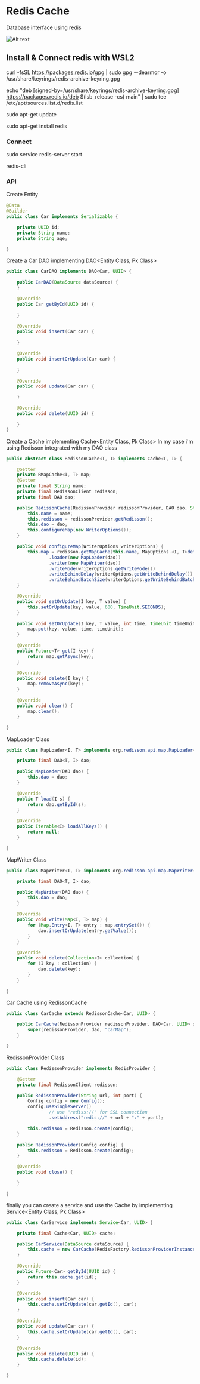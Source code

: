 # Redis Cache
Database interface using redis

![Alt text](/SERVICE.png?raw=true "Diagram")

## Install & Connect redis with WSL2
curl -fsSL https://packages.redis.io/gpg | sudo gpg --dearmor -o /usr/share/keyrings/redis-archive-keyring.gpg

echo "deb [signed-by=/usr/share/keyrings/redis-archive-keyring.gpg] https://packages.redis.io/deb $(lsb_release -cs) main" | sudo tee /etc/apt/sources.list.d/redis.list

sudo apt-get update

sudo apt-get install redis

### Connect
sudo service redis-server start

redis-cli 

### API

Create Entity
```java
@Data
@Builder
public class Car implements Serializable {

    private UUID id;
    private String name;
    private String age;

}
```

Create a Car DAO implementing DAO<Entity Class, Pk Class>
```java
public class CarDAO implements DAO<Car, UUID> {

    public CarDAO(DataSource dataSource) {
    }

    @Override
    public Car getById(UUID id) {
      
    }

    @Override
    public void insert(Car car) {
        
    }

    @Override
    public void insertOrUpdate(Car car) {
        
    }

    @Override
    public void update(Car car) {

    }

    @Override
    public void delete(UUID id) {

    }
}
```

Create a Cache implementing Cache<Entity Class, Pk Class>
In my case i'm using Redisson integrated with my DAO class
```java
public abstract class RedissonCache<T, I> implements Cache<T, I> {

    @Getter
    private RMapCache<I, T> map;
    @Getter
    private final String name;
    private final RedissonClient redisson;
    private final DAO dao;

    public RedissonCache(RedissonProvider redissonProvider, DAO dao, String name) {
        this.name = name;
        this.redisson = redissonProvider.getRedisson();
        this.dao = dao;
        this.configureMap(new WriterOptions());
    }

    public void configureMap(WriterOptions writerOptions) {
        this.map = redisson.getMapCache(this.name, MapOptions.<I, T>defaults()
                .loader(new MapLoader(dao))
                .writer(new MapWriter(dao))
                .writeMode(writerOptions.getWriteMode())
                .writeBehindDelay(writerOptions.getWriteBehindDelay())
                .writeBehindBatchSize(writerOptions.getWriteBehindBatchSize()));
    }

    @Override
    public void setOrUpdate(I key, T value) {
        this.setOrUpdate(key, value, 600, TimeUnit.SECONDS);
    }

    public void setOrUpdate(I key, T value, int time, TimeUnit timeUnit) {
        map.put(key, value, time, timeUnit);
    }

    @Override
    public Future<T> get(I key) {
        return map.getAsync(key);
    }

    @Override
    public void delete(I key) {
        map.removeAsync(key);
    }

    @Override
    public void clear() {
        map.clear();
    }

}
```

MapLoader Class
```java
public class MapLoader<I, T> implements org.redisson.api.map.MapLoader<I, T> {

    private final DAO<T, I> dao;

    public MapLoader(DAO dao) {
        this.dao = dao;
    }

    @Override
    public T load(I s) {
        return dao.getById(s);
    }

    @Override
    public Iterable<I> loadAllKeys() {
        return null;
    }

}
```

MapWriter Class
```java
public class MapWriter<I, T> implements org.redisson.api.map.MapWriter<I, T> {

    private final DAO<T, I> dao;

    public MapWriter(DAO dao) {
        this.dao = dao;
    }

    @Override
    public void write(Map<I, T> map) {
        for (Map.Entry<I, T> entry : map.entrySet()) {
            dao.insertOrUpdate(entry.getValue());
        }
    }

    @Override
    public void delete(Collection<I> collection) {
        for (I key : collection) {
            dao.delete(key);
        }
    }

}
```

Car Cache using RedissonCache
```java
public class CarCache extends RedissonCache<Car, UUID> {

    public CarCache(RedissonProvider redissonProvider, DAO<Car, UUID> dao) {
        super(redissonProvider, dao, "carMap");
    }

}
```

RedissonProvider Class
```java
public class RedissonProvider implements RedisProvider {

    @Getter
    private final RedissonClient redisson;

    public RedissonProvider(String url, int port) {
        Config config = new Config();
        config.useSingleServer()
                // use "rediss://" for SSL connection
                .setAddress("redis://" + url + ":" + port);

        this.redisson = Redisson.create(config);
    }

    public RedissonProvider(Config config) {
        this.redisson = Redisson.create(config);
    }

    @Override
    public void close() {

    }

}
```


finally you can create a service and use the Cache by implementing Service<Entity Class, Pk Class>
```java
public class CarService implements Service<Car, UUID> {

    private final Cache<Car, UUID> cache;

    public CarService(DataSource dataSource) {
        this.cache = new CarCache(RedisFactory.RedissonProviderInstance(), new CarDAO(dataSource));
    }

    @Override
    public Future<Car> getById(UUID id) {
        return this.cache.get(id);
    }

    @Override
    public void insert(Car car) {
        this.cache.setOrUpdate(car.getId(), car);
    }

    @Override
    public void update(Car car) {
        this.cache.setOrUpdate(car.getId(), car);
    }

    @Override
    public void delete(UUID id) {
        this.cache.delete(id);
    }

}
```


